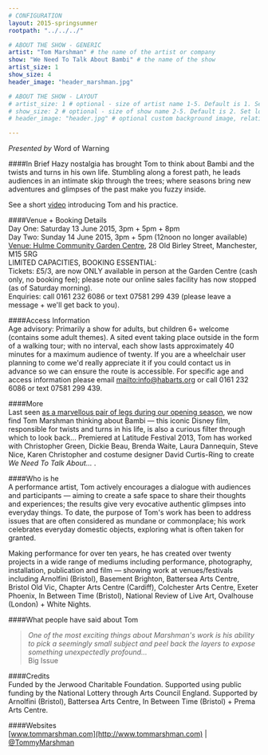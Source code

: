 ```yaml
---
# CONFIGURATION
layout: 2015-springsummer
rootpath: "../../../"

# ABOUT THE SHOW - GENERIC
artist: "Tom Marshman" # the name of the artist or company
show: "We Need To Talk About Bambi" # the name of the show
artist_size: 1
show_size: 4
header_image: "header_marshman.jpg"

# ABOUT THE SHOW - LAYOUT
# artist_size: 1 # optional - size of artist name 1-5. Default is 1. Set longer names to lower values
# show_size: 2 # optional - size of show name 2-5. Default is 2. Set longer names to lower values
# header_image: "header.jpg" # optional custom background image, relative to current page

---
```

*Presented by* Word of Warning        
        
####In Brief
Hazy nostalgia has brought Tom to think about Bambi and the twists and turns in his own life. Stumbling along a forest path, he leads audiences in an intimate skip through the trees; where seasons bring new adventures and glimpses of the past make you fuzzy inside.       
        
See a short [video](http://vimeo.com/35815281) introducing Tom and his practice.          
         
####Venue + Booking Details        
Day One: Saturday 13 June 2015, 3pm + 5pm + 8pm        
Day Two: Sunday 14 June 2015, 3pm + 5pm (12noon no longer available)        
[Venue: Hulme Community Garden Centre](http://www.hulmegardencentre.org.uk/contact), 28 Old Birley Street, Manchester, M15 5RG        
LIMITED CAPACITIES, BOOKING ESSENTIAL:        
Tickets: £5/3, are now ONLY available in person at the Garden Centre (cash only, no booking fee); please note our online sales facility has now stopped (as of Saturday morning).        
Enquiries: call 0161 232 6086 or text 07581 299 439 (please leave a message + we'll get back to you).          
        
####Access Information         
Age advisory: Primarily a show for adults, but children 6+ welcome (contains some adult themes). A sited event taking place outside in the form of a walking tour; with no interval, each show lasts approximately 40 minutes for a maximum audience of twenty. If you are a wheelchair user planning to come we'd really appreciate it if you could contact us in advance so we can ensure the route is accessible. For specific age and access information please email <mailto:info@habarts.org> or call 0161 232 6086 or text 07581 299 439.     
         
####More         
Last seen [as a marvellous pair of legs during our opening season](/archive/2012-springsummer/marshman), we now find Tom Marshman thinking about Bambi — this iconic Disney film, responsible for twists and turns in his life, is also a curious filter through which to look back… Premiered at Latitude Festival 2013, Tom has worked with Christopher Green, Dickie Beau, Brenda Waite, Laura Dannequin, Steve Nice, Karen Christopher and costume designer David Curtis-Ring to create *We Need To Talk About…* .        
        
####Who is he       
A performance artist, Tom actively encourages a dialogue with audiences and participants — aiming to create a 
safe space to share their thoughts and experiences; the results give very evocative authentic glimpses into everyday things. To date, the purpose of Tom's work has been to address issues that are often considered as mundane or commonplace; his work celebrates everyday domestic objects, exploring what is often taken for granted.       
         
Making performance for over ten years, he has created over twenty projects in a wide range of mediums including performance, photography, installation, publication and film — showing work at venues/festivals including Arnolfini (Bristol), Basement Brighton, Battersea Arts Centre, Bristol Old Vic, Chapter Arts Centre (Cardiff), Colchester Arts Centre, Exeter Phoenix, In Between Time (Bristol), National Review of Live Art, Ovalhouse (London) + White Nights.          
          
####What people have said about Tom         
>*One of the most exciting things about Marshman's work is his ability to pick a seemingly small subject and peel back the layers to expose something unexpectedly profound…*<br>Big Issue          
         
####Credits         
Funded by the Jerwood Charitable Foundation. Supported using public funding by the National Lottery through Arts Council England. Supported by Arnolfini (Bristol), Battersea Arts Centre, In Between Time (Bristol) + Prema Arts Centre.        
        
####Websites        
[www.tommarshman.com](http://www.tommarshman.com) | [@TommyMarshman](http://twitter.com/TommyMarshman)
